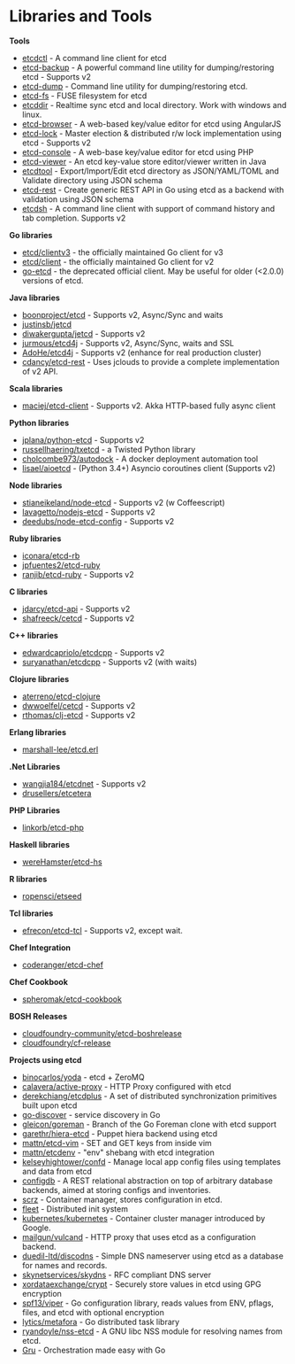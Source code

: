 # Libraries and Tools

**Tools**

- [etcdctl](https://github.com/coreos/etcd/tree/master/etcdctl) - A command line client for etcd
- [etcd-backup](https://github.com/fanhattan/etcd-backup) - A powerful command line utility for dumping/restoring etcd - Supports v2
- [etcd-dump](https://npmjs.org/package/etcd-dump) - Command line utility for dumping/restoring etcd.
- [etcd-fs](https://github.com/xetorthio/etcd-fs) - FUSE filesystem for etcd
- [etcddir](https://github.com/rekby/etcddir) - Realtime sync etcd and local directory. Work with windows and linux.
- [etcd-browser](https://github.com/henszey/etcd-browser) - A web-based key/value editor for etcd using AngularJS
- [etcd-lock](https://github.com/datawisesystems/etcd-lock) - Master election & distributed r/w lock implementation using etcd - Supports v2
- [etcd-console](https://github.com/matishsiao/etcd-console) - A web-base key/value editor for etcd using PHP
- [etcd-viewer](https://github.com/nikfoundas/etcd-viewer) - An etcd key-value store editor/viewer written in Java
- [etcdtool](https://github.com/mickep76/etcdtool) - Export/Import/Edit etcd directory as JSON/YAML/TOML and Validate directory using JSON schema
- [etcd-rest](https://github.com/mickep76/etcd-rest) - Create generic REST API in Go using etcd as a backend with validation using JSON schema
- [etcdsh](https://github.com/kamilhark/etcdsh) - A command line client with support of command history and tab completion. Supports v2

**Go libraries**

- [etcd/clientv3](https://github.com/coreos/etcd/blob/master/clientv3) - the officially maintained Go client for v3
- [etcd/client](https://github.com/coreos/etcd/blob/master/client) - the officially maintained Go client for v2
- [go-etcd](https://github.com/coreos/go-etcd) - the deprecated official client. May be useful for older (<2.0.0) versions of etcd.

**Java libraries**

- [boonproject/etcd](https://github.com/boonproject/boon/blob/master/etcd/README.md) - Supports v2, Async/Sync and waits
- [justinsb/jetcd](https://github.com/justinsb/jetcd)
- [diwakergupta/jetcd](https://github.com/diwakergupta/jetcd) - Supports v2
- [jurmous/etcd4j](https://github.com/jurmous/etcd4j) - Supports v2, Async/Sync, waits and SSL
- [AdoHe/etcd4j](http://github.com/AdoHe/etcd4j) - Supports v2 (enhance for real production cluster)
- [cdancy/etcd-rest](https://github.com/cdancy/etcd-rest) - Uses jclouds to provide a complete implementation of v2 API.

**Scala libraries**

- [maciej/etcd-client](https://github.com/maciej/etcd-client) - Supports v2. Akka HTTP-based fully async client

**Python libraries**

- [jplana/python-etcd](https://github.com/jplana/python-etcd) - Supports v2
- [russellhaering/txetcd](https://github.com/russellhaering/txetcd) - a Twisted Python library
- [cholcombe973/autodock](https://github.com/cholcombe973/autodock) - A docker deployment automation tool
- [lisael/aioetcd](https://github.com/lisael/aioetcd) - (Python 3.4+) Asyncio coroutines client (Supports v2)

**Node libraries**

- [stianeikeland/node-etcd](https://github.com/stianeikeland/node-etcd) - Supports v2 (w Coffeescript)
- [lavagetto/nodejs-etcd](https://github.com/lavagetto/nodejs-etcd) - Supports v2
- [deedubs/node-etcd-config](https://github.com/deedubs/node-etcd-config) - Supports v2

**Ruby libraries**

- [iconara/etcd-rb](https://github.com/iconara/etcd-rb)
- [jpfuentes2/etcd-ruby](https://github.com/jpfuentes2/etcd-ruby)
- [ranjib/etcd-ruby](https://github.com/ranjib/etcd-ruby) - Supports v2

**C libraries**

- [jdarcy/etcd-api](https://github.com/jdarcy/etcd-api) - Supports v2
- [shafreeck/cetcd](https://github.com/shafreeck/cetcd) - Supports v2

**C++ libraries**
- [edwardcapriolo/etcdcpp](https://github.com/edwardcapriolo/etcdcpp) - Supports v2
- [suryanathan/etcdcpp](https://github.com/suryanathan/etcdcpp) - Supports v2 (with waits)

**Clojure libraries**

- [aterreno/etcd-clojure](https://github.com/aterreno/etcd-clojure)
- [dwwoelfel/cetcd](https://github.com/dwwoelfel/cetcd) - Supports v2
- [rthomas/clj-etcd](https://github.com/rthomas/clj-etcd) - Supports v2

**Erlang libraries**

- [marshall-lee/etcd.erl](https://github.com/marshall-lee/etcd.erl)

**.Net Libraries**

- [wangjia184/etcdnet](https://github.com/wangjia184/etcdnet) - Supports v2
- [drusellers/etcetera](https://github.com/drusellers/etcetera)

**PHP Libraries**

- [linkorb/etcd-php](https://github.com/linkorb/etcd-php)

**Haskell libraries**

- [wereHamster/etcd-hs](https://github.com/wereHamster/etcd-hs)

**R libraries**

- [ropensci/etseed](https://github.com/ropensci/etseed)

**Tcl libraries**

- [efrecon/etcd-tcl](https://github.com/efrecon/etcd-tcl) - Supports v2, except wait.

**Chef Integration**

- [coderanger/etcd-chef](https://github.com/coderanger/etcd-chef)

**Chef Cookbook**

- [spheromak/etcd-cookbook](https://github.com/spheromak/etcd-cookbook)

**BOSH Releases**

- [cloudfoundry-community/etcd-boshrelease](https://github.com/cloudfoundry-community/etcd-boshrelease)
- [cloudfoundry/cf-release](https://github.com/cloudfoundry/cf-release/tree/master/jobs/etcd)

**Projects using etcd**

- [binocarlos/yoda](https://github.com/binocarlos/yoda) - etcd + ZeroMQ
- [calavera/active-proxy](https://github.com/calavera/active-proxy) - HTTP Proxy configured with etcd
- [derekchiang/etcdplus](https://github.com/derekchiang/etcdplus) - A set of distributed synchronization primitives built upon etcd
- [go-discover](https://github.com/flynn/go-discover) - service discovery in Go
- [gleicon/goreman](https://github.com/gleicon/goreman/tree/etcd) - Branch of the Go Foreman clone with etcd support
- [garethr/hiera-etcd](https://github.com/garethr/hiera-etcd) - Puppet hiera backend using etcd
- [mattn/etcd-vim](https://github.com/mattn/etcd-vim) - SET and GET keys from inside vim
- [mattn/etcdenv](https://github.com/mattn/etcdenv) - "env" shebang with etcd integration
- [kelseyhightower/confd](https://github.com/kelseyhightower/confd) - Manage local app config files using templates and data from etcd
- [configdb](https://git.autistici.org/ai/configdb/tree/master) - A REST relational abstraction on top of arbitrary database backends, aimed at storing configs and inventories.
- [scrz](https://github.com/scrz/scrz) - Container manager, stores configuration in etcd.
- [fleet](https://github.com/coreos/fleet) - Distributed init system
- [kubernetes/kubernetes](https://github.com/kubernetes/kubernetes) - Container cluster manager introduced by Google.
- [mailgun/vulcand](https://github.com/mailgun/vulcand) - HTTP proxy that uses etcd as a configuration backend.
- [duedil-ltd/discodns](https://github.com/duedil-ltd/discodns) - Simple DNS nameserver using etcd as a database for names and records.
- [skynetservices/skydns](https://github.com/skynetservices/skydns) - RFC compliant DNS server
- [xordataexchange/crypt](https://github.com/xordataexchange/crypt) - Securely store values in etcd using GPG encryption
- [spf13/viper](https://github.com/spf13/viper) - Go configuration library, reads values from ENV, pflags, files, and etcd with optional encryption
- [lytics/metafora](https://github.com/lytics/metafora) - Go distributed task library
- [ryandoyle/nss-etcd](https://github.com/ryandoyle/nss-etcd) - A GNU libc NSS module for resolving names from etcd.
- [Gru](https://github.com/dnaeon/gru) - Orchestration made easy with Go
